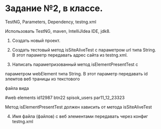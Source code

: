 # Задание №2, в классе.
TestNG, Parameters, Dependency, testng.xml

Использовать TestNG, maven, IntelliJIdea IDE, jdk8.

1. Создать новый проект.

2. Создать тестовый метод isSiteAliveTest с параметром url типа String.
    В этот параметр передавать адрес сайта из testng.xml.

3. Написать параметризованный метод  isElementPresentTest с     

параметром  webElement типа String.
В этот параметр передавать id элемтов веб траницы из текстового       

файла вида

#web elements
id12987
btn22
spisok_users
par11_12_23323

Метод isElementPresentTest должен хависить от метода
isSiteAliveTest

4. Имя файла (файлов) с веб элементами передавать через конфиг 
testng.xml
   



